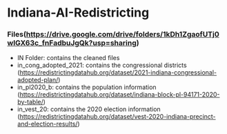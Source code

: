 # Indiana-AI-Redistricting

### Files(https://drive.google.com/drive/folders/1kDh1ZgaofUTj0wIGX63c_fnFadbuJgQk?usp=sharing)

- IN Folder: contains the cleaned files
- in_cong_adopted_2021: contains the congressional districts (https://redistrictingdatahub.org/dataset/2021-indiana-congressional-adopted-plan/)
- in_pl2020_b: contains the population information (https://redistrictingdatahub.org/dataset/indiana-block-pl-94171-2020-by-table/)
- in_vest_20: contains the 2020 election information (https://redistrictingdatahub.org/dataset/vest-2020-indiana-precinct-and-election-results/)